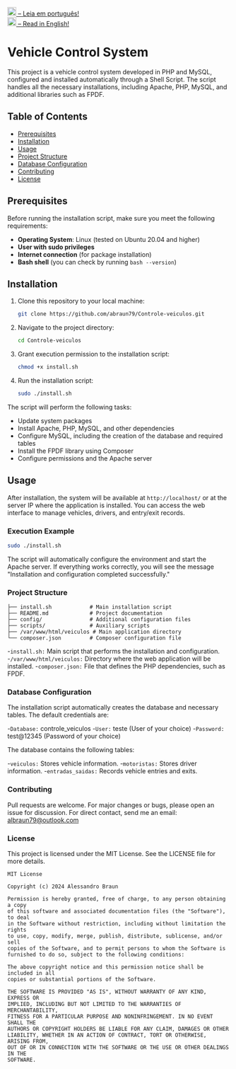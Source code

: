 <img height="20px"  src="https://i.imgur.com/1ubgfmC.png"><a href="README.md"> – Leia em português!</a><br/>
<img height="20px"  src="https://i.imgur.com/UrpOBOr.png"><a href="README-us.md"> – Read in English!</a>

# Vehicle Control System

This project is a vehicle control system developed in PHP and MySQL, configured and installed automatically through a Shell Script. The script handles all the necessary installations, including Apache, PHP, MySQL, and additional libraries such as FPDF.

## Table of Contents

- [Prerequisites](#prerequisites)
- [Installation](#installation)
- [Usage](#usage)
- [Project Structure](#project-structure)
- [Database Configuration](#database-configuration)
- [Contributing](#contributing)
- [License](#license)

## Prerequisites

Before running the installation script, make sure you meet the following requirements:

- **Operating System**: Linux (tested on Ubuntu 20.04 and higher)
- **User with sudo privileges**
- **Internet connection** (for package installation)
- **Bash shell** (you can check by running `bash --version`)

## Installation

1. Clone this repository to your local machine:

    ```bash
    git clone https://github.com/abraun79/Controle-veiculos.git
    ```

2. Navigate to the project directory:

    ```bash
    cd Controle-veiculos
    ```

3. Grant execution permission to the installation script:

    ```bash
    chmod +x install.sh
    ```

4. Run the installation script:

    ```bash
    sudo ./install.sh
    ```

The script will perform the following tasks:

- Update system packages
- Install Apache, PHP, MySQL, and other dependencies
- Configure MySQL, including the creation of the database and required tables
- Install the FPDF library using Composer
- Configure permissions and the Apache server

## Usage

After installation, the system will be available at `http://localhost/` or at the server IP where the application is installed. You can access the web interface to manage vehicles, drivers, and entry/exit records.

### Execution Example

```bash
sudo ./install.sh
```
The script will automatically configure the environment and start the Apache server. If everything works correctly, you will see the message "Installation and configuration completed successfully."

### Project Structure
```
├── install.sh            # Main installation script
├── README.md             # Project documentation
├── config/               # Additional configuration files
├── scripts/              # Auxiliary scripts
├── /var/www/html/veiculos # Main application directory
└── composer.json         # Composer configuration file
```
-`install.sh:` Main script that performs the installation and configuration.
-`/var/www/html/veiculos:` Directory where the web application will be installed.
-`composer.json:` File that defines the PHP dependencies, such as FPDF.

### Database Configuration

The installation script automatically creates the database and necessary tables. The default credentials are:

-`Database:` controle_veiculos
-`User:` teste (User of your choice)
-`Password:` test@12345 (Password of your choice)

The database contains the following tables:

-`veiculos:` Stores vehicle information.
-`motoristas:` Stores driver information.
-`entradas_saidas:` Records vehicle entries and exits.

### Contributing

Pull requests are welcome. For major changes or bugs, please open an issue for discussion.
For direct contact, send me an email: albraun79@outlook.com

### License

This project is licensed under the MIT License. See the LICENSE file for more details.
```
MIT License

Copyright (c) 2024 Alessandro Braun

Permission is hereby granted, free of charge, to any person obtaining a copy
of this software and associated documentation files (the "Software"), to deal
in the Software without restriction, including without limitation the rights
to use, copy, modify, merge, publish, distribute, sublicense, and/or sell
copies of the Software, and to permit persons to whom the Software is
furnished to do so, subject to the following conditions:

The above copyright notice and this permission notice shall be included in all
copies or substantial portions of the Software.

THE SOFTWARE IS PROVIDED "AS IS", WITHOUT WARRANTY OF ANY KIND, EXPRESS OR
IMPLIED, INCLUDING BUT NOT LIMITED TO THE WARRANTIES OF MERCHANTABILITY,
FITNESS FOR A PARTICULAR PURPOSE AND NONINFRINGEMENT. IN NO EVENT SHALL THE
AUTHORS OR COPYRIGHT HOLDERS BE LIABLE FOR ANY CLAIM, DAMAGES OR OTHER
LIABILITY, WHETHER IN AN ACTION OF CONTRACT, TORT OR OTHERWISE, ARISING FROM,
OUT OF OR IN CONNECTION WITH THE SOFTWARE OR THE USE OR OTHER DEALINGS IN THE
SOFTWARE.
```
